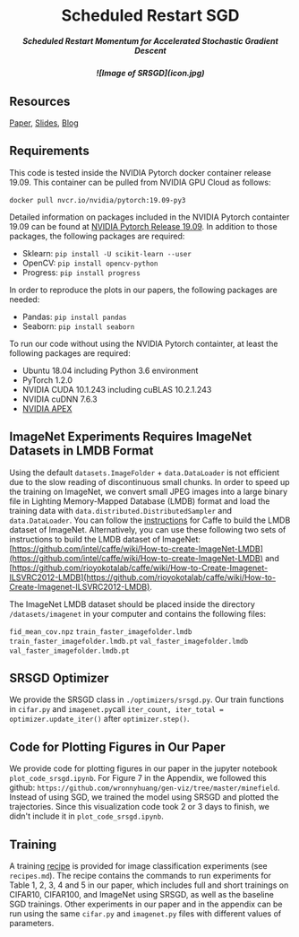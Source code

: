 <h1 align="center">Scheduled Restart SGD</h1>
<h5 align="center">Scheduled Restart Momentum for Accelerated Stochastic Gradient Descent</h5>

<h5 align="center">![Image of SRSGD](icon.jpg)</h5>

## Resources
[Paper](https://arxiv.org/abs/2002.10583), [Slides](https://drive.google.com/file/d/16Uu7QGB_6BPsFSXKbhmyyZWRVVIHJ-aC/view?usp=sharing), [Blog](http://almostconvergent.blogs.rice.edu/2020/02/21/srsgd)

## Requirements
This code is tested inside the NVIDIA Pytorch docker container release 19.09. This container can be pulled from NVIDIA GPU Cloud as follows:

`docker pull nvcr.io/nvidia/pytorch:19.09-py3`

Detailed information on packages included in the NVIDIA Pytorch containter 19.09 can be found at [NVIDIA Pytorch Release 19.09](https://docs.nvidia.com/deeplearning/frameworks/pytorch-release-notes/rel_19-09.html#rel_19-09). In addition to those packages, the following packages are required:

- Sklearn: `pip install -U scikit-learn --user`
- OpenCV: `pip install opencv-python`
- Progress: `pip install progress`

In order to reproduce the plots in our papers, the following packages are needed:

- Pandas: `pip install pandas`
- Seaborn: `pip install seaborn`

To run our code without using the NVIDIA Pytorch containter, at least the following packages are required:

- Ubuntu 18.04 including Python 3.6 environment
- PyTorch 1.2.0
- NVIDIA CUDA 10.1.243 including cuBLAS 10.2.1.243
- NVIDIA cuDNN 7.6.3
- [NVIDIA APEX](https://github.com/NVIDIA/apex)

## ImageNet Experiments Requires ImageNet Datasets in LMDB Format
Using the default `datasets.ImageFolder` + `data.DataLoader` is not efficient due to the slow reading of discontinuous small chunks. In order to speed up the training on ImageNet, we convert small JPEG images into a large binary file in Lighting Memory-Mapped Database (LMDB) format and load the training data with `data.distributed.DistributedSampler` and `data.DataLoader`. You can follow the [instructions](http://caffe.berkeleyvision.org/gathered/examples/imagenet.html) for Caffe to build the LMDB dataset of ImageNet. Alternatively, you can use these following two sets of instructions to build the LMDB dataset of ImageNet:[https://github.com/intel/caffe/wiki/How-to-create-ImageNet-LMDB](https://github.com/intel/caffe/wiki/How-to-create-ImageNet-LMDB) and [https://github.com/rioyokotalab/caffe/wiki/How-to-Create-Imagenet-ILSVRC2012-LMDB](https://github.com/rioyokotalab/caffe/wiki/How-to-Create-Imagenet-ILSVRC2012-LMDB).

The ImageNet LMDB dataset should be placed inside the directory `/datasets/imagenet` in your computer and contains the following files:

`fid_mean_cov.npz`  `train_faster_imagefolder.lmdb`  `train_faster_imagefolder.lmdb.pt`  `val_faster_imagefolder.lmdb`  `val_faster_imagefolder.lmdb.pt`

## SRSGD Optimizer
We provide the SRSGD class in `./optimizers/srsgd.py`. Our train functions in `cifar.py` and `imagenet.py`call `iter_count, iter_total = optimizer.update_iter()` after `optimizer.step()`.

## Code for Plotting Figures in Our Paper
We provide code for plotting figures in our paper in the jupyter notebook `plot_code_srsgd.ipynb`. For Figure 7 in the Appendix, we followed this github: `https://github.com/wronnyhuang/gen-viz/tree/master/minefield`. Instead of using SGD, we trained the model using SRSGD and plotted the trajectories. Since this visualization code took 2 or 3 days to finish, we didn't include it in `plot_code_srsgd.ipynb`. 

## Training
A training [recipe](recipes.md) is provided for image classification experiments (see `recipes.md`). The recipe contains the commands to run experiments for Table 1, 2, 3, 4 and 5 in our paper, which includes full and short trainings on CIFAR10, CIFAR100, and ImageNet using SRSGD, as well as the baseline SGD trainings. Other experiments in our paper and in the appendix can be run using the same `cifar.py` and `imagenet.py` files with different values of parameters.

